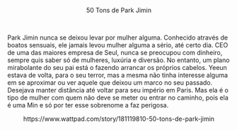 <p align="center">
    50 Tons de Park Jimin
</p>

<br>

Park Jimin nunca se deixou levar por mulher alguma. Conhecido através de boatos sensuais, ele jamais levou mulher alguma a sério, até certo dia.
CEO de uma das maiores empresa de Seul, nunca se preocupou com dinheiro, sempre quis saber só de mulheres, luxúria e diversão. No entanto, um plano mirabolante do seu pai está o fazendo arrancar os próprios cabelos.
Yeeun estava de volta, para o seu terror, mas a mesma não tinha interesse alguma em se aproximar ou ver aquele que deixou um marco no seu passado. Desejava manter distância até voltar para seu império em Paris. Mas ela é o tipo de mulher com quem não deve se meter ou entrar no caminho, pois ela é uma Min e só por ter esse sobrenome a faz perigosa.

<p align="center">https://www.wattpad.com/story/181119810-50-tons-de-park-jimin</p>
